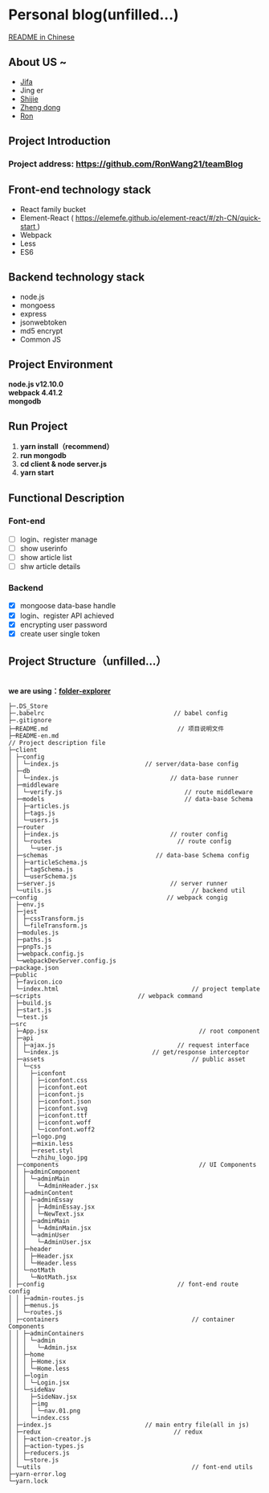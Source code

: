 # Personal blog(unfilled...)

[README in Chinese](README.md)

<a name="TXwq3"></a>
## About US ~

- [Jifa](https://github.com/luckyMuChen)
- Jing er
- [Shijie](https://github.com/LeeJay9701)
- [Zheng dong](https://github.com/LD382549823)
- [Ron](https://github.com/RonWang21)

<a name="1TFk7"></a>
## Project Introduction
<a name="45lpm"></a>
### Project address: [ https://github.com/RonWang21/teamBlog ](https://github.com/RonWang21/teamBlog)


<a name="6oaFs"></a>
## Front-end technology stack

- React family bucket
- Element-React ( [ https://elemefe.github.io/element-react/#/zh-CN/quick-start ](https://elemefe.github.io/element-react/#/zh-CN/quick-start) )
- Webpack
- Less
- ES6

<a name="gO4Lz"></a>
## Backend technology stack

- node.js
- mongoess
- express
- jsonwebtoken
- md5 encrypt
- Common JS

<a name="04HHm"></a>
## Project Environment
**node.js v12.10.0**<br />**webpack 4.41.2**<br />**mongodb**<br />
<a name="JrZDi"></a>
## Run Project

1. **yarn install（recommend）**
1. **run mongodb**
1. **cd client & node server.js**
1. **yarn start**

<a name="P3fGj"></a>
## Functional Description
<a name="suTYK"></a>
### Font-end

- [ ] login、register manage
- [ ] show userinfo
- [ ] show article list
- [ ] shw article details

<a name="aHlev"></a>
### Backend

- [x]  mongoose data-base handle
- [x] login、register API achieved
- [x] encrypting user password
- [x] create user single token

<a name="jrpJw"></a>
## Project Structure（unfilled...）

<br />**we are using：**[**folder-explorer**](https://github.com/d2-projects/folder-explorer)

```
├─.DS_Store 
├─.babelrc                                    // babel config
├─.gitignore 
├─README.md                                    // 项目说明文件
├─README-en.md																// Project description file
├─client                                     
│ ├─config 
│ │ └─index.js                        // server/data-base config
│ ├─db 
│ │ └─index.js                               // data-base runner
│ ├─middleware 
│ │ └─verify.js                                  // route middleware
│ ├─models                                       // data-base Schema
│ │ ├─articles.js 
│ │ ├─tags.js 
│ │ └─users.js 
│ ├─router 
│ │ ├─index.js                               // router config
│ │ └─routes                                   // route config
│ │   └─user.js 
│ ├─schemas                              // data-base Schema config
│ │ ├─articleSchema.js 
│ │ ├─tagSchema.js 
│ │ └─userSchema.js 
│ ├─server.js                                // server runner
│ └─utils.js                                       // backend util
├─config                                    // webpack congig
│ ├─env.js 
│ ├─jest 
│ │ ├─cssTransform.js 
│ │ └─fileTransform.js 
│ ├─modules.js 
│ ├─paths.js 
│ ├─pnpTs.js 
│ ├─webpack.config.js 
│ └─webpackDevServer.config.js 
├─package.json                                     
├─public 
│ ├─favicon.ico                                    
│ └─index.html                                     // project template
├─scripts                           // webpack command
│ ├─build.js 
│ ├─start.js 
│ └─test.js 
├─src 
│ ├─App.jsx                                          // root component
│ ├─api 
│ │ ├─ajax.js                                  // request interface
│ │ └─index.js                          // get/response interceptor
│ ├─assets                                         // public asset
│ │ └─css 
│ │   ├─iconfont 
│ │   │ ├─iconfont.css 
│ │   │ ├─iconfont.eot 
│ │   │ ├─iconfont.js 
│ │   │ ├─iconfont.json 
│ │   │ ├─iconfont.svg 
│ │   │ ├─iconfont.ttf 
│ │   │ ├─iconfont.woff 
│ │   │ └─iconfont.woff2 
│ │   ├─logo.png 
│ │   ├─mixin.less 
│ │   ├─reset.styl 
│ │   └─zhihu_logo.jpg 
│ ├─components                                       // UI Components
│ │ ├─adminComponent 
│ │ │ └─adminMain 
│ │ │   └─AdminHeader.jsx 
│ │ ├─adminContent 
│ │ │ ├─adminEssay 
│ │ │ │ ├─AdminEssay.jsx 
│ │ │ │ └─NewText.jsx 
│ │ │ ├─adminMain 
│ │ │ │ └─AdminMain.jsx 
│ │ │ └─adminUser 
│ │ │   └─AdminUser.jsx 
│ │ ├─header 
│ │ │ ├─Header.jsx 
│ │ │ └─Header.less 
│ │ └─notMath 
│ │   └─NotMath.jsx 
│ ├─config                                     // font-end route config
│ │ ├─admin-routes.js 
│ │ ├─menus.js 
│ │ └─routes.js 
│ ├─containers                                     // container Components
│ │ ├─adminContainers                      
│ │ │ └─admin 
│ │ │   └─Admin.jsx 
│ │ ├─home 
│ │ │ ├─Home.jsx 
│ │ │ └─Home.less 
│ │ ├─login 
│ │ │ └─Login.jsx 
│ │ └─sideNav 
│ │   ├─SideNav.jsx 
│ │   ├─img 
│ │   │ └─nav.01.png 
│ │   └─index.css 
│ ├─index.js                          // main entry file(all in js)
│ ├─redux                                     // redux
│ │ ├─action-creator.js 
│ │ ├─action-types.js 
│ │ ├─reducers.js 
│ │ └─store.js 
│ └─utils                                          // font-end utils
├─yarn-error.log 
└─yarn.lock 
```
<br />
